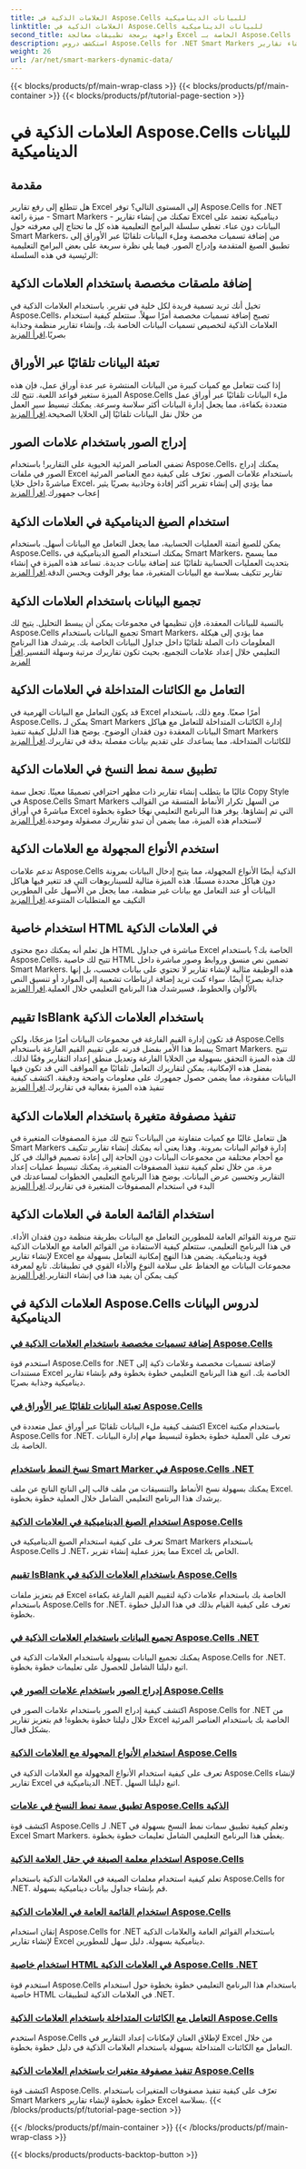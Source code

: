 ```yaml
---
title: العلامات الذكية في Aspose.Cells للبيانات الديناميكية
linktitle: العلامات الذكية في Aspose.Cells للبيانات الديناميكية
second_title: واجهة برمجة تطبيقات معالجة Excel الخاصة بـ Aspose.Cells .NET
description: استكشف دروس Aspose.Cells for .NET Smart Markers لإنشاء تقارير Excel ديناميكية. تعلّم كيفية إضافة تسميات وملء البيانات تلقائيًا واستخدام الصيغ والمزيد.
weight: 26
url: /ar/net/smart-markers-dynamic-data/
---
```


{{< blocks/products/pf/main-wrap-class >}}
{{< blocks/products/pf/main-container >}}
{{< blocks/products/pf/tutorial-page-section >}}

# العلامات الذكية في Aspose.Cells للبيانات الديناميكية

## مقدمة

هل تتطلع إلى رفع تقارير Excel إلى المستوى التالي؟ توفر Aspose.Cells for .NET ميزة رائعة - Smart Markers - تمكنك من إنشاء تقارير Excel ديناميكية تعتمد على البيانات دون عناء. تغطي سلسلة البرامج التعليمية هذه كل ما تحتاج إلى معرفته حول Smart Markers، من إضافة تسميات مخصصة وملء البيانات تلقائيًا عبر الأوراق إلى تطبيق الصيغ المتقدمة وإدراج الصور. فيما يلي نظرة سريعة على بعض البرامج التعليمية الرئيسية في هذه السلسلة:

## إضافة ملصقات مخصصة باستخدام العلامات الذكية
 تخيل أنك تريد تسمية فريدة لكل خلية في تقرير. باستخدام العلامات الذكية في Aspose.Cells، تصبح إضافة تسميات مخصصة أمرًا سهلاً. ستتعلم كيفية استخدام العلامات الذكية لتخصيص تسميات البيانات الخاصة بك، وإنشاء تقارير منظمة وجذابة بصريًا.[اقرأ المزيد](./add-custom-labels-smart-markers/)

## تعبئة البيانات تلقائيًا عبر الأوراق
 إذا كنت تتعامل مع كميات كبيرة من البيانات المنتشرة عبر عدة أوراق عمل، فإن هذه الميزة ستغير قواعد اللعبة. تتيح لك Aspose.Cells ملء البيانات تلقائيًا عبر أوراق عمل متعددة بكفاءة، مما يجعل إدارة البيانات أكثر سلاسة وسرعة. يمكنك تبسيط سير العمل من خلال نقل البيانات تلقائيًا إلى الخلايا الصحيحة.[اقرأ المزيد](./auto-populate-data-smart-markers/)

## إدراج الصور باستخدام علامات الصور
 تضفي العناصر المرئية الحيوية على التقارير! باستخدام Aspose.Cells، يمكنك إدراج الصور في ملفات Excel باستخدام علامات الصور. تعرّف على كيفية دمج العناصر المرئية مباشرةً داخل خلايا Excel، مما يؤدي إلى إنشاء تقرير أكثر إفادة وجاذبية بصريًا يثير إعجاب جمهورك.[اقرأ المزيد](./insert-images-smart-markers/)

## استخدام الصيغ الديناميكية في العلامات الذكية
يمكن للصيغ أتمتة العمليات الحسابية، مما يجعل التعامل مع البيانات أسهل. باستخدام Aspose.Cells، يمكنك استخدام الصيغ الديناميكية في Smart Markers، مما يسمح بتحديث العمليات الحسابية تلقائيًا عند إضافة بيانات جديدة. تساعد هذه الميزة في إنشاء تقارير تتكيف بسلاسة مع البيانات المتغيرة، مما يوفر الوقت ويحسن الدقة.[اقرأ المزيد](./dynamic-formulas-smart-markers/)

## تجميع البيانات باستخدام العلامات الذكية
 بالنسبة للبيانات المعقدة، فإن تنظيمها في مجموعات يمكن أن يبسط التحليل. يتيح لك Aspose.Cells تجميع البيانات باستخدام Smart Markers، مما يؤدي إلى هيكلة المعلومات ذات الصلة تلقائيًا داخل جداول البيانات الخاصة بك. يرشدك هذا البرنامج التعليمي خلال إعداد علامات التجميع، بحيث تكون تقاريرك مرتبة وسهلة التفسير.[اقرأ المزيد](./group-data-smart-markers/)

## التعامل مع الكائنات المتداخلة في العلامات الذكية
 قد يكون التعامل مع البيانات الهرمية في Excel أمرًا صعبًا. ومع ذلك، باستخدام Aspose.Cells، يمكن لـ Smart Markers إدارة الكائنات المتداخلة للتعامل مع هياكل البيانات المعقدة دون فقدان الوضوح. يوضح هذا الدليل كيفية تنفيذ Smart Markers للكائنات المتداخلة، مما يساعدك على تقديم بيانات مفصلة بدقة في تقاريرك.[اقرأ المزيد](./nested-objects-smart-markers/)

## تطبيق سمة نمط النسخ في العلامات الذكية
 غالبًا ما يتطلب إنشاء تقارير ذات مظهر احترافي تصميمًا معينًا. تجعل سمة Copy Style في Aspose.Cells Smart Markers من السهل تكرار الأنماط المتسقة من القوالب مباشرةً في أوراق Excel التي تم إنشاؤها. يوفر هذا البرنامج التعليمي نهجًا خطوة بخطوة لاستخدام هذه الميزة، مما يضمن أن تبدو تقاريرك مصقولة وموحدة.[اقرأ المزيد](./copy-style-attribute-smart-markers/)

## استخدم الأنواع المجهولة مع العلامات الذكية
 تدعم علامات Aspose.Cells الذكية أيضًا الأنواع المجهولة، مما يتيح إدخال البيانات بمرونة دون هياكل محددة مسبقًا. هذه الميزة مثالية للسيناريوهات التي قد تتغير فيها هياكل البيانات أو عند التعامل مع بيانات غير منظمة، مما يجعل من الأسهل على المطورين التكيف مع المتطلبات المتنوعة.[اقرأ المزيد](./use-anonymous-types-smart-markers/)

## استخدام خاصية HTML في العلامات الذكية
هل تعلم أنه يمكنك دمج محتوى HTML مباشرة في جداول Excel الخاصة بك؟ باستخدام Aspose.Cells، تتيح لك خاصية HTML تضمين نص منسق وروابط وصور مباشرة داخل Smart Markers. هذه الوظيفة مثالية لإنشاء تقارير لا تحتوي على بيانات فحسب، بل إنها جذابة بصريًا أيضًا. سواء كنت تريد إضافة ارتباطات تشعبية إلى الموارد أو تنسيق النص بالألوان والخطوط، فسيرشدك هذا البرنامج التعليمي خلال العملية.[اقرأ المزيد](./html-property-smart-markers/)

## تقييم IsBlank باستخدام العلامات الذكية
 قد تكون إدارة القيم الفارغة في مجموعات البيانات أمرًا مزعجًا، ولكن Aspose.Cells يبسط هذا الأمر بفضل قدرته على تقييم القيم الفارغة باستخدام Smart Markers. تتيح لك هذه الميزة التحقق بسهولة من الخلايا الفارغة وتعديل منطق إعداد التقارير وفقًا لذلك. بفضل هذه الإمكانية، يمكن لتقاريرك التعامل تلقائيًا مع المواقف التي قد تكون فيها البيانات مفقودة، مما يضمن حصول جمهورك على معلومات واضحة ودقيقة. اكتشف كيفية تنفيذ هذه الميزة بفعالية في تقاريرك.[اقرأ المزيد](./evaluate-isblank-smart-markers/)

## تنفيذ مصفوفة متغيرة باستخدام العلامات الذكية
 هل تتعامل غالبًا مع كميات متفاوتة من البيانات؟ تتيح لك ميزة المصفوفات المتغيرة في Smart Markers إدارة قوائم البيانات بمرونة. وهذا يعني أنه يمكنك إنشاء تقارير تتكيف مع أحجام مختلفة من مجموعات البيانات دون الحاجة إلى إعادة تصميم قوالبك في كل مرة. من خلال تعلم كيفية تنفيذ المصفوفات المتغيرة، يمكنك تبسيط عمليات إعداد التقارير وتحسين عرض البيانات. يوضح هذا البرنامج التعليمي الخطوات لمساعدتك في البدء في استخدام المصفوفات المتغيرة في تقاريرك.[اقرأ المزيد](./variable-array-smart-markers/)

## استخدام القائمة العامة في العلامات الذكية
تتيح مرونة القوائم العامة للمطورين التعامل مع البيانات بطريقة منظمة دون فقدان الأداء. في هذا البرنامج التعليمي، ستتعلم كيفية الاستفادة من القوائم العامة مع العلامات الذكية لإنشاء تقارير Excel قوية وديناميكية. يضمن هذا النهج إمكانية التعامل بسهولة مع مجموعات البيانات مع الحفاظ على سلامة النوع والأداء القوي في تطبيقاتك. تابع لمعرفة كيف يمكن أن يفيد هذا في إنشاء التقارير.[اقرأ المزيد](./generic-list-smart-markers/)

## العلامات الذكية في Aspose.Cells لدروس البيانات الديناميكية
### [إضافة تسميات مخصصة باستخدام العلامات الذكية في Aspose.Cells](./add-custom-labels-smart-markers/)
استخدم قوة Aspose.Cells for .NET لإضافة تسميات مخصصة وعلامات ذكية إلى مستندات Excel الخاصة بك. اتبع هذا البرنامج التعليمي خطوة بخطوة وقم بإنشاء تقارير ديناميكية وجذابة بصريًا.
### [تعبئة البيانات تلقائيًا عبر الأوراق في Aspose.Cells](./auto-populate-data-smart-markers/)
اكتشف كيفية ملء البيانات تلقائيًا عبر أوراق عمل متعددة في Excel باستخدام مكتبة Aspose.Cells for .NET. تعرف على العملية خطوة بخطوة لتبسيط مهام إدارة البيانات الخاصة بك.
### [نسخ النمط باستخدام Smart Marker في Aspose.Cells .NET](./copy-style-smart-marker/)
يمكنك بسهولة نسخ الأنماط والتنسيقات من ملف قالب إلى الناتج الناتج عن ملف Excel. يرشدك هذا البرنامج التعليمي الشامل خلال العملية خطوة بخطوة.
### [استخدام الصيغ الديناميكية في العلامات الذكية Aspose.Cells](./dynamic-formulas-smart-markers/)
تعرف على كيفية استخدام الصيغ الديناميكية في Smart Markers باستخدام Aspose.Cells لـ .NET، مما يعزز عملية إنشاء تقرير Excel الخاص بك.
### [تقييم IsBlank باستخدام العلامات الذكية في Aspose.Cells](./evaluate-isblank-smart-markers/)
قم بتعزيز ملفات Excel الخاصة بك باستخدام علامات ذكية لتقييم القيم الفارغة بكفاءة باستخدام Aspose.Cells for .NET. تعرف على كيفية القيام بذلك في هذا الدليل خطوة بخطوة.
### [تجميع البيانات باستخدام العلامات الذكية في Aspose.Cells .NET](./group-data-smart-markers/)
يمكنك تجميع البيانات بسهولة باستخدام العلامات الذكية في Aspose.Cells for .NET. اتبع دليلنا الشامل للحصول على تعليمات خطوة بخطوة.
### [إدراج الصور باستخدام علامات الصور في Aspose.Cells](./insert-images-smart-markers/)
اكتشف كيفية إدراج الصور باستخدام علامات الصور في Aspose.Cells for .NET من خلال دليلنا خطوة بخطوة! قم بتعزيز تقارير Excel الخاصة بك باستخدام العناصر المرئية بشكل فعال.
### [استخدام الأنواع المجهولة مع العلامات الذكية Aspose.Cells](./use-anonymous-types-smart-markers/)
تعرف على كيفية استخدام الأنواع المجهولة مع العلامات الذكية في Aspose.Cells لإنشاء تقارير Excel الديناميكية في .NET. اتبع دليلنا السهل.
### [تطبيق سمة نمط النسخ في علامات Aspose.Cells الذكية](./copy-style-attribute-smart-markers/)
اكتشف قوة Aspose.Cells لـ .NET وتعلم كيفية تطبيق سمات نمط النسخ بسهولة في Excel Smart Markers. يغطي هذا البرنامج التعليمي الشامل تعليمات خطوة بخطوة.
### [استخدام معلمة الصيغة في حقل العلامة الذكية Aspose.Cells](./formula-parameter-smart-marker/)
تعلم كيفية استخدام معلمات الصيغة في العلامات الذكية باستخدام Aspose.Cells for .NET. قم بإنشاء جداول بيانات ديناميكية بسهولة.
### [استخدام القائمة العامة في العلامات الذكية Aspose.Cells](./generic-list-smart-markers/)
إتقان استخدام Aspose.Cells for .NET باستخدام القوائم العامة والعلامات الذكية لإنشاء تقارير Excel ديناميكية بسهولة. دليل سهل للمطورين.
### [استخدام خاصية HTML في العلامات الذكية Aspose.Cells .NET](./html-property-smart-markers/)
استخدم قوة Aspose.Cells باستخدام هذا البرنامج التعليمي خطوة بخطوة حول استخدام خاصية HTML في العلامات الذكية لتطبيقات .NET.
### [التعامل مع الكائنات المتداخلة باستخدام العلامات الذكية Aspose.Cells](./nested-objects-smart-markers/)
استخدم Aspose.Cells لإطلاق العنان لإمكانات إعداد التقارير في Excel من خلال التعامل مع الكائنات المتداخلة بسهولة باستخدام العلامات الذكية في دليل خطوة بخطوة.
### [تنفيذ مصفوفة متغيرات باستخدام العلامات الذكية Aspose.Cells](./variable-array-smart-markers/)
اكتشف قوة Aspose.Cells. تعرّف على كيفية تنفيذ مصفوفات المتغيرات باستخدام Smart Markers خطوة بخطوة لإنشاء تقارير Excel بسلاسة.
{{< /blocks/products/pf/tutorial-page-section >}}

{{< /blocks/products/pf/main-container >}}
{{< /blocks/products/pf/main-wrap-class >}}

{{< blocks/products/products-backtop-button >}}
